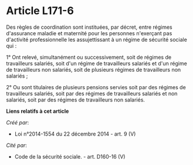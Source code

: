 # Article L171-6

Des règles de coordination sont instituées, par décret, entre régimes d'assurance maladie et maternité pour les personnes
n'exerçant pas d'activité professionnelle les assujettissant à un régime de sécurité sociale qui : 

1° Ont relevé, simultanément ou successivement, soit de régimes de travailleurs salariés, soit d'un régime de travailleurs
salariés et d'un régime de travailleurs non salariés, soit de plusieurs régimes de travailleurs non salariés ; 

2° Ou sont titulaires de plusieurs pensions servies soit par des régimes de travailleurs salariés, soit par des régimes de
travailleurs salariés et non salariés, soit par des régimes de travailleurs non salariés.

**Liens relatifs à cet article**

_Créé par_:

  - Loi n°2014-1554 du 22 décembre 2014 - art. 9 (V)

_Cité par_:

  - Code de la sécurité sociale. - art. D160-16 (V)
